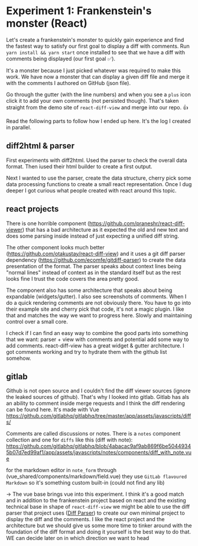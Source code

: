 # Experiment 1: Frankenstein's monster (React)
Let's create a frankenstein's monster to quickly gain experience and find the fastest way to satisfy our first goal to display a diff with comments.
Run `yarn install && yarn start` once installed to see that we have a diff with comments being displayed (our first goal ✅).

It's a monster because I just picked whatever was required to make this work. We have now a monster
that can display a given diff file and merge it with the comments I authored on GitHub (json file).

Go through the gutter (with the line numbers) and when you see a `plus` icon click it to add your own comments (not persisted though). That's taken straight from the demo site of `react-diff-view` and merge into our repo. 👍

Read the following parts to follow how I ended up here. It's the log I created in parallel.

## diff2html & parser
First experiments with diff2html. Used the parser to check the overall data format. Then iused their html builder
to create a first output.

Next I wanted to use the parser, create the data structure, cherry pick some data processing functions
to create a small react representation. Once I dug deeper I got curious what people created with react around this topic.

## react projects
There is one horrible component (https://github.com/praneshr/react-diff-viewer) that has a bad architecture as it expected the old and new text and does some parsing inside instead of just expecting a unified diff string.

The other component looks much better (https://github.com/otakustay/react-diff-view) and it uses a git diff parser dependency (https://github.com/ecomfe/gitdiff-parser) to create the data presentation of the format. The parser speaks about context lines being "normal lines" instead of context as in the standard itself but as the rest looks fine I trust the code covers the area pretty good.

The component also has some architecture that speaks about being expandable (widgets/gutter). I also see screenshots of comments. When I do a quick rendering comments are not obviously there. You have to go into their example site and cherry pick that code, it's not a magic plugin. I like that and matches the way we want to progress here. Slowly and maintaining control over a small core.

I check if I can find an easy way to combine the good parts into something that we want: parser + view with comments
and potential add some way to add comments. react-diff-view has a great widget & gutter architecture. I got comments working and try to hydrate them with the github list somehow.

## gitlab
Github is not open source and I couldn't find the diff viewer sources (ignore the leaked sources of github). That's why I looked into gitlab.
Gitlab has als an ability to comment inside merge requests and I think the diff rendering
can be found here. It's made with Vue https://github.com/gitlabhq/gitlabhq/tree/master/app/assets/javascripts/diffs/

Comments are called discussions or notes. There is a `notes` component collection and one for `diffs` like this (diff with note): https://github.com/gitlabhq/gitlabhq/blob/4abacac9af9ab869f6be50449345b07d7ed99af1/app/assets/javascripts/notes/components/diff_with_note.vue

for the markdown editor in `note_form` through (vue_shared/components/markdown/field.vue) they use  `GitLab flavoured Markdown` so it's something custom built-in (could not find any lib)

-> The vue base brings vue into this experiment. I think it's a good match and in addition to the frankenstein project based on react and the existing technical base in shape of `react-diff-view` we might be able to use the diff parser that project uses ([Diff Parser](https://github.com/ecomfe/gitdiff-parser)) to create our own minimal project to display the diff and the comments. I like the react project and the architecture but we should give us some more time to tinker around with the foundation of the diff format and doing it yourself is the best way to do that. WE can decide later on in which direction we want to head
